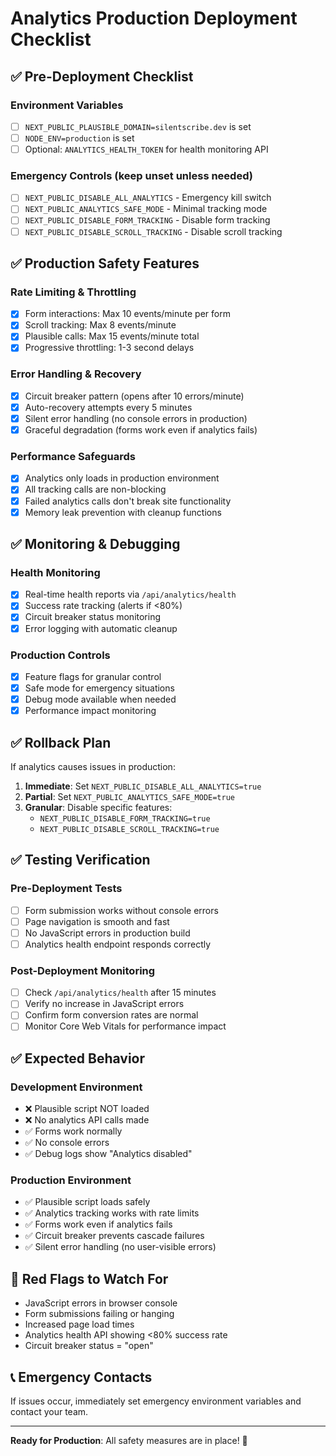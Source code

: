 # Analytics Production Deployment Checklist

## ✅ Pre-Deployment Checklist

### Environment Variables
- [ ] `NEXT_PUBLIC_PLAUSIBLE_DOMAIN=silentscribe.dev` is set
- [ ] `NODE_ENV=production` is set
- [ ] Optional: `ANALYTICS_HEALTH_TOKEN` for health monitoring API

### Emergency Controls (keep unset unless needed)
- [ ] `NEXT_PUBLIC_DISABLE_ALL_ANALYTICS` - Emergency kill switch
- [ ] `NEXT_PUBLIC_ANALYTICS_SAFE_MODE` - Minimal tracking mode
- [ ] `NEXT_PUBLIC_DISABLE_FORM_TRACKING` - Disable form tracking
- [ ] `NEXT_PUBLIC_DISABLE_SCROLL_TRACKING` - Disable scroll tracking

## ✅ Production Safety Features

### Rate Limiting & Throttling
- [x] Form interactions: Max 10 events/minute per form
- [x] Scroll tracking: Max 8 events/minute
- [x] Plausible calls: Max 15 events/minute total
- [x] Progressive throttling: 1-3 second delays

### Error Handling & Recovery
- [x] Circuit breaker pattern (opens after 10 errors/minute)
- [x] Auto-recovery attempts every 5 minutes
- [x] Silent error handling (no console errors in production)
- [x] Graceful degradation (forms work even if analytics fails)

### Performance Safeguards
- [x] Analytics only loads in production environment
- [x] All tracking calls are non-blocking
- [x] Failed analytics calls don't break site functionality
- [x] Memory leak prevention with cleanup functions

## ✅ Monitoring & Debugging

### Health Monitoring
- [x] Real-time health reports via `/api/analytics/health`
- [x] Success rate tracking (alerts if <80%)
- [x] Circuit breaker status monitoring
- [x] Error logging with automatic cleanup

### Production Controls
- [x] Feature flags for granular control
- [x] Safe mode for emergency situations
- [x] Debug mode available when needed
- [x] Performance impact monitoring

## ✅ Rollback Plan

If analytics causes issues in production:

1. **Immediate**: Set `NEXT_PUBLIC_DISABLE_ALL_ANALYTICS=true`
2. **Partial**: Set `NEXT_PUBLIC_ANALYTICS_SAFE_MODE=true`
3. **Granular**: Disable specific features:
   - `NEXT_PUBLIC_DISABLE_FORM_TRACKING=true`
   - `NEXT_PUBLIC_DISABLE_SCROLL_TRACKING=true`

## ✅ Testing Verification

### Pre-Deployment Tests
- [ ] Form submission works without console errors
- [ ] Page navigation is smooth and fast
- [ ] No JavaScript errors in production build
- [ ] Analytics health endpoint responds correctly

### Post-Deployment Monitoring
- [ ] Check `/api/analytics/health` after 15 minutes
- [ ] Verify no increase in JavaScript errors
- [ ] Confirm form conversion rates are normal
- [ ] Monitor Core Web Vitals for performance impact

## ✅ Expected Behavior

### Development Environment
- ❌ Plausible script NOT loaded
- ❌ No analytics API calls made
- ✅ Forms work normally
- ✅ No console errors
- ✅ Debug logs show "Analytics disabled"

### Production Environment
- ✅ Plausible script loads safely
- ✅ Analytics tracking works with rate limits
- ✅ Forms work even if analytics fails
- ✅ Circuit breaker prevents cascade failures
- ✅ Silent error handling (no user-visible errors)

## 🚨 Red Flags to Watch For

- JavaScript errors in browser console
- Form submissions failing or hanging
- Increased page load times
- Analytics health API showing <80% success rate
- Circuit breaker status = "open"

## 📞 Emergency Contacts

If issues occur, immediately set emergency environment variables and contact your team.

---

**Ready for Production**: All safety measures are in place! 🚀
